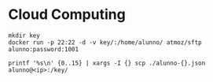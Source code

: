 # Cloud Computing


```
mkdir key
docker run -p 22:22 -d -v key/:/home/alunno/ atmoz/sftp alunno:password:1001
```


```
printf '%s\n' {0..15} | xargs -I {} scp ./alunno-{}.json alunno@<ip>:/key/
```

